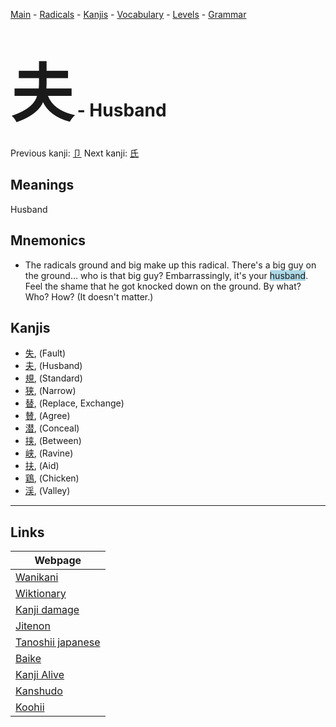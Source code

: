 <style> bigfont {font-size: 100px}</style>
[Main](../README.md) -
[Radicals](../radicals.md) -
[Kanjis](../kanjis.md) -
[Vocabulary](../vocabulary.md) -
[Levels](../levels.md) -
[Grammar](../grammar.md)
# <bigfont> 夫</bigfont> - Husband 

Previous kanji: [卩](卩.md) Next kanji: [氏](氏.md) 

## Meanings
 Husband
## Mnemonics
 * The radicals ground and big make up this radical. There's a big guy on the ground... who is that big guy? Embarrassingly, it's your <span style="background-color:#ADD8E6"> husband</span>. Feel the shame that he got knocked down on the ground. By what? Who? How? (It doesn't matter.)


## Kanjis
 * [失](../kanjis/失.md), (Fault)
* [夫](../kanjis/夫.md), (Husband)
* [規](../kanjis/規.md), (Standard)
* [狭](../kanjis/狭.md), (Narrow)
* [替](../kanjis/替.md), (Replace, Exchange)
* [賛](../kanjis/賛.md), (Agree)
* [潜](../kanjis/潜.md), (Conceal)
* [挟](../kanjis/挟.md), (Between)
* [峡](../kanjis/峡.md), (Ravine)
* [扶](../kanjis/扶.md), (Aid)
* [鶏](../kanjis/鶏.md), (Chicken)
* [渓](../kanjis/渓.md), (Valley)



---

## Links 

| Webpage |
| --- |
| [Wanikani          ](https://www.wanikani.com/kanji/夫) |
| [Wiktionary        ](https://en.wiktionary.org/wiki/夫) |
| [Kanji damage      ](http://www.kanjidamage.com/kanji/search?utf8=✓&q=夫) |
| [Jitenon           ](https://jitenon.com/kanji/夫) |
| [Tanoshii japanese ](https://www.tanoshiijapanese.com/dictionary/kanji.cfm?k=夫) |
| [Baike             ](https://baike.baidu.com/item/夫) |
| [Kanji Alive       ](https://app.kanjialive.com/夫) |
| [Kanshudo          ](https://www.kanshudo.com/searchmn?q=夫) |
| [Koohii            ](https://kanji.koohii.com/study/kanji/夫) |
